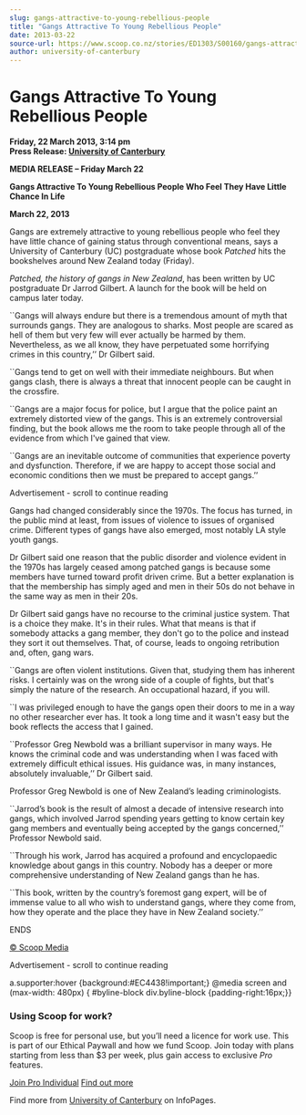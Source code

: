 ```yaml
---
slug: gangs-attractive-to-young-rebellious-people
title: "Gangs Attractive To Young Rebellious People"
date: 2013-03-22
source-url: https://www.scoop.co.nz/stories/ED1303/S00160/gangs-attractive-to-young-rebellious-people.htm
author: university-of-canterbury
---
```

Gangs Attractive To Young Rebellious People
===========================================

**Friday, 22 March 2013, 3:14 pm**  
**Press Release: [University of Canterbury](https://info.scoop.co.nz/University_of_Canterbury)**

**MEDIA RELEASE – Friday March 22**  
  
**Gangs Attractive To Young Rebellious People Who Feel They Have Little Chance In Life**  
  
**March 22, 2013**

Gangs are extremely attractive to young rebellious people who feel they have little chance of gaining status through conventional means, says a University of Canterbury (UC) postgraduate whose book _Patched_ hits the bookshelves around New Zealand today (Friday).

_Patched, the history of gangs in New Zealand_, has been written by UC postgraduate Dr Jarrod Gilbert. A launch for the book will be held on campus later today.

\`\`Gangs will always endure but there is a tremendous amount of myth that surrounds gangs. They are analogous to sharks. Most people are scared as hell of them but very few will ever actually be harmed by them. Nevertheless, as we all know, they have perpetuated some horrifying crimes in this country,’’ Dr Gilbert said.

\`\`Gangs tend to get on well with their immediate neighbours. But when gangs clash, there is always a threat that innocent people can be caught in the crossfire.

\`\`Gangs are a major focus for police, but I argue that the police paint an extremely distorted view of the gangs. This is an extremely controversial finding, but the book allows me the room to take people through all of the evidence from which I've gained that view.

\`\`Gangs are an inevitable outcome of communities that experience poverty and dysfunction. Therefore, if we are happy to accept those social and economic conditions then we must be prepared to accept gangs.’’

Advertisement - scroll to continue reading





Gangs had changed considerably since the 1970s. The focus has turned, in the public mind at least, from issues of violence to issues of organised crime. Different types of gangs have also emerged, most notably LA style youth gangs.

Dr Gilbert said one reason that the public disorder and violence evident in the 1970s has largely ceased among patched gangs is because some members have turned toward profit driven crime. But a better explanation is that the membership has simply aged and men in their 50s do not behave in the same way as men in their 20s.

Dr Gilbert said gangs have no recourse to the criminal justice system. That is a choice they make. It's in their rules. What that means is that if somebody attacks a gang member, they don't go to the police and instead they sort it out themselves. That, of course, leads to ongoing retribution and, often, gang wars.

\`\`Gangs are often violent institutions. Given that, studying them has inherent risks. I certainly was on the wrong side of a couple of fights, but that's simply the nature of the research. An occupational hazard, if you will.

\`\`I was privileged enough to have the gangs open their doors to me in a way no other researcher ever has. It took a long time and it wasn't easy but the book reflects the access that I gained.

\`\`Professor Greg Newbold was a brilliant supervisor in many ways. He knows the criminal code and was understanding when I was faced with extremely difficult ethical issues. His guidance was, in many instances, absolutely invaluable,’’ Dr Gilbert said.

Professor Greg Newbold is one of New Zealand’s leading criminologists.

\`\`Jarrod’s book is the result of almost a decade of intensive research into gangs, which involved Jarrod spending years getting to know certain key gang members and eventually being accepted by the gangs concerned,’’ Professor Newbold said.

\`\`Through his work, Jarrod has acquired a profound and encyclopaedic knowledge about gangs in this country. Nobody has a deeper or more comprehensive understanding of New Zealand gangs than he has.

\`\`This book, written by the country’s foremost gang expert, will be of immense value to all who wish to understand gangs, where they come from, how they operate and the place they have in New Zealand society.’’  
  
ENDS  

[© Scoop Media](http://www.scoop.co.nz/about/terms.html)  

Advertisement - scroll to continue reading



a.supporter:hover {background:#EC4438!important;} @media screen and (max-width: 480px) { #byline-block div.byline-block {padding-right:16px;}}

### Using Scoop for work?

Scoop is free for personal use, but you’ll need a licence for work use. This is part of our Ethical Paywall and how we fund Scoop. Join today with plans starting from less than $3 per week, plus gain access to exclusive _Pro_ features.  
  
[Join Pro Individual](https://pro.scoop.co.nz/Individual/?from=ProIn24) [Find out more](https://pro.scoop.co.nz/using-scoop-for-work/?from=ProIn24)

Find more from [University of Canterbury](https://info.scoop.co.nz/University_of_Canterbury) on InfoPages.